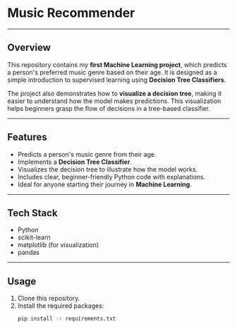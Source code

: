 # Music Recommender
---
## Overview
This repository contains my **first Machine Learning project**, which predicts a person's preferred music genre based on their age. It is designed as a simple introduction to supervised learning using **Decision Tree Classifiers**.  

The project also demonstrates how to **visualize a decision tree**, making it easier to understand how the model makes predictions. This visualization helps beginners grasp the flow of decisions in a tree-based classifier.

---
## Features
- Predicts a person's music genre from their age.
- Implements a **Decision Tree Classifier**.
- Visualizes the decision tree to illustrate how the model works.
- Includes clear, beginner-friendly Python code with explanations.
- Ideal for anyone starting their journey in **Machine Learning**.

---
## Tech Stack
- Python
- scikit-learn
- matplotlib (for visualization)
- pandas

---
## Usage
1. Clone this repository.
2. Install the required packages:
   ```bash
   pip install -r requirements.txt
